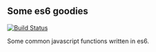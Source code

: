 ## Some es6 goodies

[![Build Status](https://travis-ci.org/srsholmes/es6-goodies.svg?branch=master)](https://travis-ci.org/srsholmes/es6-goodies)

Some common javascript functions written in es6.

